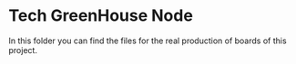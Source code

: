 # Tech GreenHouse Node

In this folder you can find the files for the real production of boards of this project.
